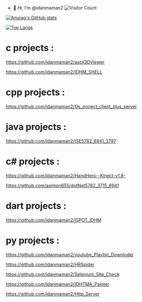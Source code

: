 - 👋 Hi, I’m @idanmaman2
![Visitor Count](https://profile-counter.glitch.me/idanmaman2/count.svg)

[![Anurag's GitHub stats](https://github-readme-stats.vercel.app/api?username=idanmaman2)](https://github.com/anuraghazra/github-readme-stats)
<!---
idanmaman2/idanmaman2 is a ✨ special ✨ repository because its `README.md` (this file) appears on your GitHub profile.
You can click the Preview link to take a look at your changes.
--->
[![Top Langs](https://github-readme-stats.vercel.app/api/top-langs/?username=idanmaman2&langs_count=8)](https://github.com/anuraghazra/github-readme-stats)



# c projects : 
  https://github.com/idanmaman2/ascii3DViewer
  
  https://github.com/idanmaman2/IDHM_SHELL

# cpp projects : 
  https://github.com/idanmaman2/Os_project_client_plus_server

# java projects : 
  https://github.com/idanmaman2/ISE5782_6941_3797

# c# projects : 
  https://github.com/idanmaman2/HandHero--Kinect-v1.8-
  
  https://github.com/asimon655/dotNet5782_3715_6941

# dart projects :
  https://github.com/idanmaman2/ISPOT_IDHM

# py projects : 
  https://github.com/idanmaman2/youtube_Playlist_Downloder
  
  https://github.com/idanmaman2/HRSpider
  
  https://github.com/idanmaman2/Selenium_SIte_Check
  
  https://github.com/idanmaman2/IDHTMA_Painter
  
  https://github.com/idanmaman2/Http_Server

